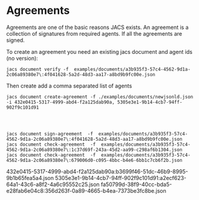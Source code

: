 # Agreements

Agreements are one of the basic reasons JACS exists. An agreement is a collection of signatures from required agents.
If all the agreements are signed.

To create an agreement you need an existing jacs document and agent ids (no version):

    jacs document verify -f  examples/documents/a3b935f3-57c4-4562-9d1a-2c06a89380e7\:4f041628-5a2d-48d3-aa17-a8bd9b9fc00e.json

Then create add a comma separated list of agents

    jacs document create-agreement -f ./examples/documents/newjsonld.json -i 432e0415-5317-4999-abd4-f2a125dab90a, 5305e3e1-9b14-4cb7-94ff-902f9c101d91




    jacs document sign-agreement  -f  examples/documents/a3b935f3-57c4-4562-9d1a-2c06a89380e7\:4f041628-5a2d-48d3-aa17-a8bd9b9fc00e.json
    jacs document check-agreement  -f  examples/documents/a3b935f3-57c4-4562-9d1a-2c06a89380e7\:1c37d69f-243a-45d2-aa99-c298af6b1304.json
    jacs document check-agreement  -f  examples/documents/a3b935f3-57c4-4562-9d1a-2c06a89380e7\:679006d0-c095-4bbc-b4e6-6bb1c7cb6f2b.json


432e0415-5317-4999-abd4-f2a125dab90a:b3699f46-51dc-46b9-8995-9b1b65fea5a4.json
5305e3e1-9b14-4cb7-94ff-902f9c101d91:a2ecf623-64a1-43c6-a8f2-4a6c95552c25.json
fa50799d-38f9-40cc-bda5-e28fab6e04c8:356d263f-0a89-4665-b4ea-7373be3fc8be.json